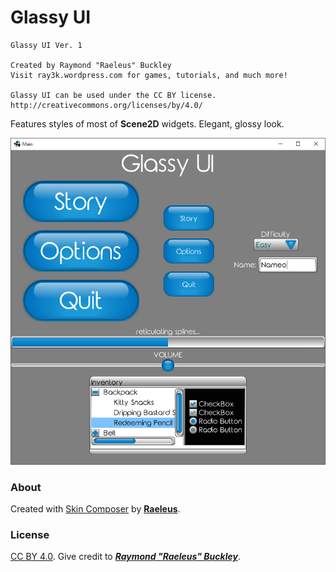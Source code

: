 
# Glassy UI

```
Glassy UI Ver. 1

Created by Raymond "Raeleus" Buckley
Visit ray3k.wordpress.com for games, tutorials, and much more!

Glassy UI can be used under the CC BY license.
http://creativecommons.org/licenses/by/4.0/
```

Features styles of most of **Scene2D** widgets. Elegant, glossy look.

![Glassy](preview.png)

### About

Created with [Skin Composer](https://github.com/raeleus/skin-composer) by [**Raeleus**](https://ray3k.wordpress.com/artwork/glassy-ui-skin-for-libgdx/).

### License
[CC BY 4.0](http://creativecommons.org/licenses/by/4.0/). Give credit to [***Raymond "Raeleus" Buckley***](https://ray3k.wordpress.com/software/skin-composer-for-libgdx/).
